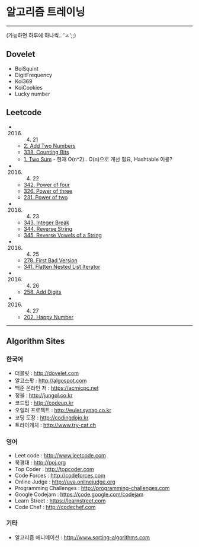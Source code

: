 # 알고리즘 트레이닝
---
(가능하면 하루에 하나씩.. 'ㅅ';;)  

## Dovelet
- BoiSquint
- DigitFrequency
- Koi369
- KoiCookies
- Lucky number
  
  
## Leetcode
- 2016. 4. 21
	- [2. Add Two Numbers](https://leetcode.com/problems/add-two-numbers/)
	- [338. Counting Bits](https://leetcode.com/problems/counting-bits/)
	- [1. Two Sum](https://leetcode.com/problems/two-sum) - 현재 O(n^2).. O(n)으로 개선 필요, Hashtable 이용?
- 2016. 4. 22
	- [342. Power of four](https://leetcode.com/problems/power-of-four)
	- [326. Power of three](https://leetcode.com/problems/power-of-three)
	- [231. Power of two](https://leetcode.com/problems/power-of-two)
- 2016. 4. 23
	- [343. Integer Break](https://leetcode.com/problems/integer-break/)
	- [344. Reverse String](https://leetcode.com/problems/reverse-string/)
	- [345. Reverse Vowels of a String](https://leetcode.com/problems/reverse-vowels-of-a-string/)
- 2016. 4. 25
	- [278. First Bad Version](https://leetcode.com/problems/first-bad-version)
	- [341. Flatten Nested List Iterator](https://leetcode.com/problems/flatten-nested-list-iterator/)
- 2016. 4. 26
	- [258. Add Digits](https://leetcode.com/problems/add-digits/)
- 2016. 4. 27
	- [202. Happy Number](https://leetcode.com/problems/happy-number/)

---
  
  
## Algorithm Sites

### 한국어
- 더블릿 : http://dovelet.com 
- 알고스팟 : http://algospot.com 
- 백준 온라인 저 : https://acmicpc.net 
- 정올 : http://jungol.co.kr 
- 코드업 : http://codeup.kr 
- 오일러 프로젝트 : http://euler.synap.co.kr 
- 코딩 도장 : http://codingdojo.kr 
- 트라이캐치 : http://www.try-cat.ch  
  
### 영어
- Leet code : http://www.leetcode.com
- 북경대 : http://poj.org 
- Top Coder : http://topcoder.com 
- Code Forces : http://codeforces.com 
- Online Judge : http://uva.onlinejudge.org
- Programming Challenges : http://programming-challenges.com 
- Google Codejam : https://code.google.com/codejam 
- Learn Street : https://learnstreet.com 
- Code Chef : http://codechef.com 
  
### 기타
- 알고리즘 애니메이션 : http://www.sorting-algorithms.com
